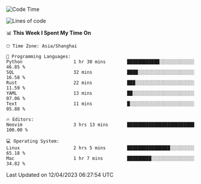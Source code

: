 <!--START_SECTION:waka-->
![Code Time](http://img.shields.io/badge/Code%20Time-1%2C285%20hrs%2038%20mins-blue)

![Lines of code](https://img.shields.io/badge/From%20Hello%20World%20I%27ve%20Written-256.3%20thousand%20lines%20of%20code-blue)

📊 **This Week I Spent My Time On** 

```text
🕑︎ Time Zone: Asia/Shanghai

💬 Programming Languages: 
Python                   1 hr 30 mins        ████████████░░░░░░░░░░░░░   46.85 % 
SQL                      32 mins             ████░░░░░░░░░░░░░░░░░░░░░   16.58 % 
Rust                     22 mins             ███░░░░░░░░░░░░░░░░░░░░░░   11.59 % 
YAML                     13 mins             ██░░░░░░░░░░░░░░░░░░░░░░░   07.06 % 
Text                     11 mins             █░░░░░░░░░░░░░░░░░░░░░░░░   05.88 % 

🔥 Editors: 
Neovim                   3 hrs 13 mins       █████████████████████████   100.00 % 

💻 Operating System: 
Linux                    2 hrs 5 mins        ████████████████░░░░░░░░░   65.18 % 
Mac                      1 hr 7 mins         █████████░░░░░░░░░░░░░░░░   34.82 % 
```


 Last Updated on 12/04/2023 06:27:54 UTC
<!--END_SECTION:waka-->
